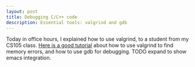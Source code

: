 ```yaml
---
layout: post
title: Debugging C/C++ code
description: Essential tools: valgrind and gdb
---
```


Today in office hours, I explained how to use valgrind, to a student
from my CS105 class. [Here is a good
tutorial](http://www.ittc.ku.edu/~heechul/courses/eecs678/F16/labs/lab2/GDBLab.pdf)
about how to use valgrind to find memory errors, and how to use gdb
for debugging. TODO expand to show emacs integration.

